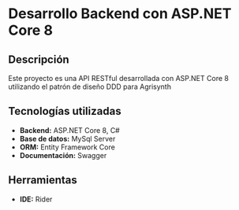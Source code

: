 # Desarrollo Backend con ASP.NET Core 8

## Descripción
Este proyecto es una API RESTful desarrollada con ASP.NET Core 8 utilizando el patrón de diseño DDD para Agrisynth

## Tecnologías utilizadas
* **Backend:** ASP.NET Core 8, C#
* **Base de datos:** MySql Server
* **ORM:** Entity Framework Core
* **Documentación:** Swagger

## Herramientas
* **IDE:** Rider
